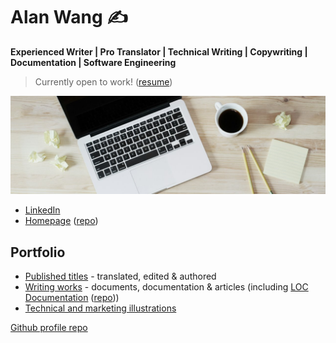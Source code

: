 # Alan Wang ✍️

**Experienced Writer | Pro Translator | Technical Writing | Copywriting | Documentation | Software Engineering**

> Currently open to work! ([resume](https://www.cake.me/krantas))

![profile](profile.jpg)

- [LinkedIn](https://www.linkedin.com/in/alankrantas/)
- [Homepage](https://alankrantas.github.io/) ([repo](https://github.com/alankrantas/alankrantas.github.io))

## Portfolio

- [Published titles](https://github.com/alankrantas/alankrantas/blob/main/works/published.md) - translated, edited & authored
- [Writing works](https://github.com/alankrantas/alankrantas/blob/main/works/projects.md) - documents, documentation & articles (including [LOC Documentation](https://loc-documentation.vercel.app/) ([repo](https://github.com/alankrantas/loc-documentation)))
- [Technical and marketing illustrations](https://github.com/alankrantas/alankrantas/blob/main/works/illustration.md)

[Github profile repo](https://github.com/alankrantas/alankrantas)
